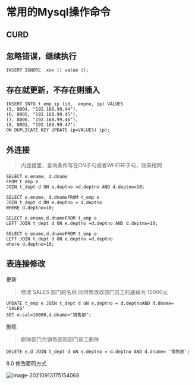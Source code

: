 # 常用的Mysql操作命令

## CURD 

## 忽略错误，继续执行

```mysql
INSERT IGNORE  xxx () value ();
```

## 存在就更新，不存在则插入

```mysql
INSERT INTO t_emp_ip (id,  empno, ip) VALUES 
(5, 8004, "192.168.99.44"),
(6, 8005, "192.168.99.45"),
(7, 8006, "192.168.99.46"),
(8, 8001, "192.168.99.47")
ON DUPLICATE KEY UPDATE ip=VALUES( ip);
```



## 外连接

> 内连接里，查询条件写在ON子句或者WHERE子句，效果相同

```mysql
SELECT e.ename, d.dname
FROM t_emp e
JOIN t_dept d ON e.deptno =d.deptno AND d.deptno=10;

SELECT e.ename, d.dnameFROM t_emp e
JOIN t_dept d ON e.deptno = d.deptno 
WHERE d.deptno=10;

```



```mysql
SELECT e.ename,d.dnameFROM t_emp e
LEFT JOIN t_dept d ON e.deptno =d.deptno AND d.deptno=10;

SELECT e.ename,d.dnameFROM t_emp e
LEFT JOIN t_dept d ON e.deptno =d.deptno 
where d.deptno=10;

```





## 表连接修改

更新

> 修改 SALES 部门的名称 同时修改改部门员工的底薪为 10000元

```mysql
UPDATE t_emp e JOIN t_dept d oN e.deptno = d.deptnoAND d.dname= 'SALES'
SET e.sal=10000,d.dname="销售部";
```

删除

> 删除部门为销售部和部门员工删除

```mysql
DELETE e,d JOIN t_dept d oN e.deptno = d.deptno AND d.dname= '销售部';
```

8.0 修改密码方式

![image-20210913175154068](https://gitee.com/moomhub/img/raw/master/image-20210913175154068.png)

